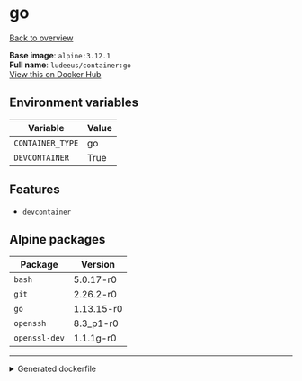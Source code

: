 # go

[Back to overview](../index.md)

**Base image**: `alpine:3.12.1`  
**Full name**: `ludeeus/container:go`  
[View this on Docker Hub](https://hub.docker.com/r/ludeeus/container/tags?page=1&name=go)

## Environment variables

Variable | Value 
-- | --
`CONTAINER_TYPE` | go
`DEVCONTAINER` | True

## Features

- `devcontainer`

## Alpine packages

Package | Version 
-- | --
`bash` | 5.0.17-r0
`git` | 2.26.2-r0
`go` | 1.13.15-r0
`openssh` | 8.3_p1-r0
`openssl-dev` | 1.1.1g-r0



***
<details>
<summary>Generated dockerfile</summary>

<pre>
FROM alpine:3.12.1

ENV CONTAINER_TYPE=go
ENV DEVCONTAINER=True

COPY rootfs/common /
COPY --from=ludeeus/webhook /bin/binary /bin/webhook

RUN  \ 
    apk add --no-cache  \ 
        bash=5.0.17-r0 \ 
        git=2.26.2-r0 \ 
        go=1.13.15-r0 \ 
        openssh=8.3_p1-r0 \ 
        openssl-dev=1.1.1g-r0 \ 
    && chmod +x /usr/bin/container \ 
    && rm -rf /var/cache/apk/* \ 
    && rm -fr /tmp/* /var/{cache,log}/*




</pre>

<i>This is a generated version of the context used while building the container, some of the labels will not be correct since they use information in the action that publishes the container</i>
</details>
